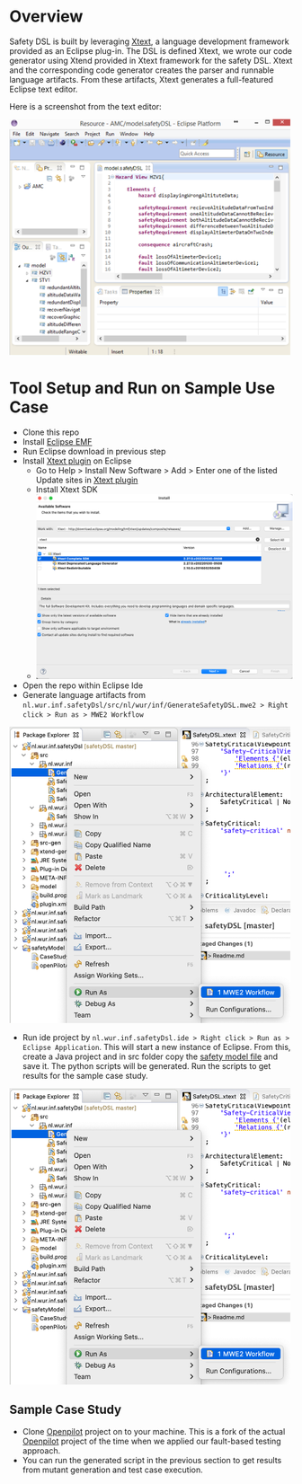# Overview
Safety DSL is built by leveraging [Xtext](https://www.eclipse.org/Xtext/), a language development framework provided as an Eclipse plug-in. The DSL is defined Xtext, we wrote our code generator using Xtend provided in Xtext framework for the safety DSL. Xtext and the corresponding code generator creates the parser and runnable language artifacts. From these artifacts, Xtext generates a full-featured Eclipse text editor. 

Here is a screenshot from the text editor: 

<img src="img/dsltool.png" style="width:500px;"/>

# Tool Setup and Run on Sample Use Case
- Clone this repo
- Install [Eclipse EMF](https://www.eclipse.org/downloads/packages/release/2022-06/r/eclipse-modeling-tools)
- Run Eclipse download in previous step
- Install [Xtext plugin](https://www.eclipse.org/Xtext/download.html) on Eclipse
    - Go to Help > Install New Software > Add > Enter one of the listed Update sites in [Xtext plugin](https://www.eclipse.org/Xtext/download.html)
    - Install Xtext SDK
    - <img src="img/xtext-installation.png" style="width:500px;"/>
- Open the repo within Eclipse Ide
- Generate language artifacts from `nl.wur.inf.safetyDsl/src/nl/wur/inf/GenerateSafetyDSL.mwe2 > Right click > Run as > MWE2 Workflow` 

<img src="img/xtext1.png" style="width:500px;"/>

- Run ide project by `nl.wur.inf.safetyDsl.ide > Right click > Run as > Eclipse Application`. This will start a new instance of Eclipse. From this, create a Java project and in src folder copy the [safety model file](https://github.com/havvagulay/safetyDsl/blob/master/safetyModel/openPilotAlertManager.safety) and save it. The python scripts will be generated. Run the scripts to get results for the sample case study.

<img src="img/xtext1.png" style="width:500px;"/>

## Sample Case Study
- Clone [Openpilot](https://github.com/havvagulay/openpilot) project on to your machine. This is a fork of the actual [Openpilot](https://github.com/commaai/openpilot) project of the time when we applied our fault-based testing approach. 
- You can run the generated script in the previous section to get results from mutant generation and test case execution.
